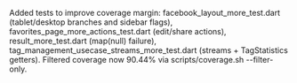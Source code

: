 Added tests to improve coverage margin: facebook_layout_more_test.dart (tablet/desktop branches and sidebar flags), favorites_page_more_actions_test.dart (edit/share actions), result_more_test.dart (map(null) failure), tag_management_usecase_streams_more_test.dart (streams + TagStatistics getters). Filtered coverage now 90.44% via scripts/coverage.sh --filter-only.